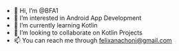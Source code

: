 - 👋 Hi, I’m @BFA1
- 👀 I’m interested in Android App Development
- 🌱 I’m currently learning Kotlin
- 💞️ I’m looking to collaborate on Kotlin Projects
- 📫 You can reach me through felixanachoni@gmail.com

<!---
BFA1/BFA1 is a ✨ special ✨ repository because its `README.md` (this file) appears on your GitHub profile.
You can click the Preview link to take a look at your changes.
--->
